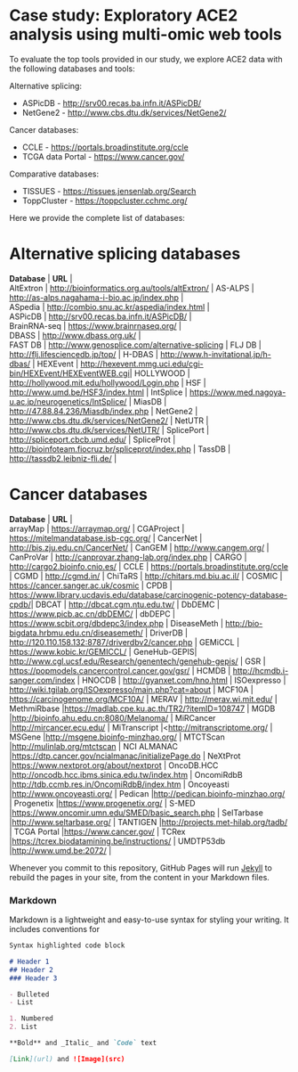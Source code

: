 # Case study: Exploratory ACE2 analysis using multi-omic web tools

To evaluate the top tools provided in our study, we explore ACE2 data with the following databases and tools:

Alternative splicing:
* ASPicDB - <http://srv00.recas.ba.infn.it/ASPicDB/>
* NetGene2 - <http://www.cbs.dtu.dk/services/NetGene2/>

Cancer databases:
* CCLE - <https://portals.broadinstitute.org/ccle>
* TCGA data Portal - <https://www.cancer.gov/>

Comparative databases:
* TISSUES - <https://tissues.jensenlab.org/Search>
* ToppCluster - <https://toppcluster.cchmc.org/>


Here we provide the complete list of databases:

# Alternative splicing databases

**Database** |                  **URL**                                      |  
AltExtron    | <http://bioinformatics.org.au/tools/altExtron/>               |
AS-ALPS      | <http://as-alps.nagahama-i-bio.ac.jp/index.php>               |  
ASpedia      | <http://combio.snu.ac.kr/aspedia/index.html>                  |   
ASPicDB      | <http://srv00.recas.ba.infn.it/ASPicDB/>                      |  
BrainRNA-seq | <https://www.brainrnaseq.org/>                                |  
DBASS        | <http://www.dbass.org.uk/>                                    |          
FAST DB      | <http://www.genosplice.com/alternative-splicing>              |
FLJ DB       | <http://flj.lifesciencedb.jp/top/>                            |
H-DBAS       | <http://www.h-invitational.jp/h-dbas/>                        |
HEXEvent     | <http://hexevent.mmg.uci.edu/cgi-bin/HEXEvent/HEXEventWEB.cgi>|
HOLLYWOOD    | <http://hollywood.mit.edu/hollywood/Login.php>                |
HSF          | <http://www.umd.be/HSF3/index.html>                           |
IntSplice    | <https://www.med.nagoya-u.ac.jp/neurogenetics/IntSplice/>     |
MiasDB       | <http://47.88.84.236/Miasdb/index.php>                        |
NetGene2     | <http://www.cbs.dtu.dk/services/NetGene2/>                    |
NetUTR       | <http://www.cbs.dtu.dk/services/NetUTR/>                      |
SplicePort   | <http://spliceport.cbcb.umd.edu/>                             |
SpliceProt   | <http://bioinfoteam.fiocruz.br/spliceprot/index.php>          |
TassDB       | <http://tassdb2.leibniz-fli.de/>                              |


# Cancer databases

**Database** |                  **URL**                                                     |  
arrayMap     | <https://arraymap.org/>                                                      |
CGAProject   | <https://mitelmandatabase.isb-cgc.org/>                                      |
CancerNet    | <http://bis.zju.edu.cn/CancerNet/>                                           |
CanGEM       | <http://www.cangem.org/>                                                     |
CanProVar    | <http://canprovar.zhang-lab.org/index.php>                                   |
CARGO        | <http://cargo2.bioinfo.cnio.es/>                                             |
CCLE         | <https://portals.broadinstitute.org/ccle>                                    |
CGMD         | <http://cgmd.in/>                                                            |
ChiTaRS      | <http://chitars.md.biu.ac.il/>                                               |
COSMIC       | <https://cancer.sanger.ac.uk/cosmic>                                         |
CPDB         | <https://www.library.ucdavis.edu/database/carcinogenic-potency-database-cpdb/>|
DBCAT        | <http://dbcat.cgm.ntu.edu.tw/>                                               |
DbDEMC       | <https://www.picb.ac.cn/dbDEMC/>                                             |
dbDEPC       | <https://www.scbit.org/dbdepc3/index.php>                                    |
DiseaseMeth  | <http://bio-bigdata.hrbmu.edu.cn/diseasemeth/>                               |
DriverDB     | <http://120.110.158.132:8787/driverdbv2/cancer.php>                          |
GEMiCCL      | <https://www.kobic.kr/GEMICCL/>                                              |
GeneHub-GEPIS| <http://www.cgl.ucsf.edu/Research/genentech/genehub-gepis/>                  |
GSR          | <https://popmodels.cancercontrol.cancer.gov/gsr/>                            |
HCMDB        | <http://hcmdb.i-sanger.com/index>                                            |
HNOCDB       | <http://gyanxet.com/hno.html>                                                |
ISOexpresso  | <http://wiki.tgilab.org/ISOexpresso/main.php?cat=about>                      |
MCF10A       | <https://carcinogenome.org/MCF10A/>                                          |
MERAV        | <http://merav.wi.mit.edu/>                                                   |
MethmiRbase  |<https://madlab.cpe.ku.ac.th/TR2/?itemID=108747>                              |
MGDB         |<http://bioinfo.ahu.edu.cn:8080/Melanoma/>                                    |
MiRCancer    |<http://mircancer.ecu.edu/>                                                   |
MiTranscript |<http://mitranscriptome.org/                                                  |
MSGene       |<http://msgene.bioinfo-minzhao.org/>                                          |
MTCTScan     |<http://mulinlab.org/mtctscan>                                                |
NCI ALMANAC  |<https://dtp.cancer.gov/ncialmanac/initializePage.do>                         |
NeXtProt     |<https://www.nextprot.org/about/nextprot>                                     |
OncoDB.HCC   |<http://oncodb.hcc.ibms.sinica.edu.tw/index.htm>                              |
OncomiRdbB   |<http://tdb.ccmb.res.in/OncomiRdbB/index.htm>                                 |
Oncoyeasti   |<http://www.oncoyeasti.org/>                                                  |
Pedican      |<http://pedican.bioinfo-minzhao.org/>                                         |
Progenetix   |<https://www.progenetix.org/>                                                 |
S-MED        |<https://www.oncomir.umn.edu/SMED/basic_search.php>                           |
SelTarbase   |<http://www.seltarbase.org/>                                                  |
TANTIGEN     |<http://projects.met-hilab.org/tadb/>                                         | 
TCGA Portal  |<https://www.cancer.gov/>                                                     |
TCRex        |<https://tcrex.biodatamining.be/instructions/>                                |
UMDTP53db    |<http://www.umd.be:2072/>                                                     |




Whenever you commit to this repository, GitHub Pages will run [Jekyll](https://jekyllrb.com/) to rebuild the pages in your site, from the content in your Markdown files.

### Markdown

Markdown is a lightweight and easy-to-use syntax for styling your writing. It includes conventions for

```markdown
Syntax highlighted code block

# Header 1
## Header 2
### Header 3

- Bulleted
- List

1. Numbered
2. List

**Bold** and _Italic_ and `Code` text

[Link](url) and ![Image](src)
```


